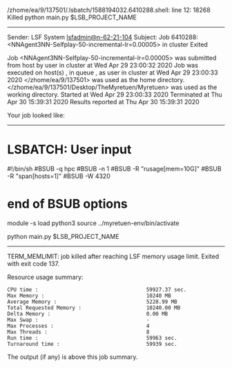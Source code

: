 /zhome/ea/9/137501/.lsbatch/1588194032.6410288.shell: line 12: 18268 Killed                  python main.py $LSB_PROJECT_NAME

------------------------------------------------------------
Sender: LSF System <lsfadmin@n-62-21-104>
Subject: Job 6410288: <NNAgent3NN-Selfplay-50-incremental-lr=0.00005> in cluster <dcc> Exited

Job <NNAgent3NN-Selfplay-50-incremental-lr=0.00005> was submitted from host <n-62-30-6> by user <s183914> in cluster <dcc> at Wed Apr 29 23:00:32 2020
Job was executed on host(s) <n-62-21-104>, in queue <hpc>, as user <s183914> in cluster <dcc> at Wed Apr 29 23:00:33 2020
</zhome/ea/9/137501> was used as the home directory.
</zhome/ea/9/137501/Desktop/TheMyretuen/Myretuen> was used as the working directory.
Started at Wed Apr 29 23:00:33 2020
Terminated at Thu Apr 30 15:39:31 2020
Results reported at Thu Apr 30 15:39:31 2020

Your job looked like:

------------------------------------------------------------
# LSBATCH: User input
#!/bin/sh
#BSUB -q hpc
#BSUB -n 1
#BSUB -R "rusage[mem=10G]"
#BSUB -R "span[hosts=1]"
#BSUB -W 4320
# end of BSUB options

module -s load python3
source ../myretuen-env/bin/activate

python main.py $LSB_PROJECT_NAME


------------------------------------------------------------

TERM_MEMLIMIT: job killed after reaching LSF memory usage limit.
Exited with exit code 137.

Resource usage summary:

    CPU time :                                   59927.37 sec.
    Max Memory :                                 10240 MB
    Average Memory :                             5228.99 MB
    Total Requested Memory :                     10240.00 MB
    Delta Memory :                               0.00 MB
    Max Swap :                                   -
    Max Processes :                              4
    Max Threads :                                8
    Run time :                                   59963 sec.
    Turnaround time :                            59939 sec.

The output (if any) is above this job summary.

